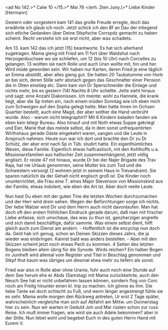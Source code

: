<ad No 142.>* Calw 10 </15.>* Mai 76
 <(erh. 2ten Juny.)>*
Liebe Kinder [Hermann]

Gestern oder vorgestern kam 141 das große Freude erregte, doch das erwähnte ich glaub ich noch. Jetzt schick ich den Bf an Dav der inliegend sich etliche Gedanken über Deine Stkpfsche Corrspdz gemacht zu haben scheint. Recht verstehe ich sie erst nicht, aber was schadets.

Am 13. kam 142 das ich jetzt (15) beantworte. Es hat sich allerhand zugetragen. Mama gieng mit Fried am 11 fort über Waldshut nach Herzogenbuchsee wo sie schliefen, um 12 (bis 10 Uhr) nach Corcelles zu gelangen. 13 wollten sie nach Rolle und auch Uran wollte mit, hin und her. Wird müde geworden sein. Wir haben nur Karten, deren Fried je eine täglich an Emma abstößt, aber alles gieng gut. Sie hatten 20 Taubstumme von Horb an bei sich, deren Stille sehr abstach gegen das Geschnatter einer Pension die in Olten einstieg etc. Dann kam von Dr Sperschneider die Einlage und nichts mehr, bis es gestern (14) Nachts 8 Uhr schellte. Jette sieht hinaus und sagt: eine Anzahl Diakonissen. Ich meinte: wohl zu Hannele, die krank liegt, aber die Sp treten ein, nach einem müden Sonntag wie ich eben mich zum Schweigen auf den Sopha gelegt hatte. Man hatte ihnen im Ochsen Quartier bestellt, auch eine Magd, der aber seither die Hand verbrüht wurde. Also - warum nicht telegraphirt? Mit 6 Kindern beladen fanden sie eben kein telegr Bureau. Also hinauf und mit Noth etwas Suppe gekriegt und Eier, Marie that das meiste selbst, da in dem sonst unfrequentirten Wirthshaus gerade Gäste eingekehrt waren, sangen und die Leute in Anspruch nahmen. Heute nun war ich dort und brachte den Dr zu Dr Schütz, der aber erst nach Sp in Tüb. studirt hatte. Ein eigenthümliches Wesen, diese Familie. Eigentlich etwas halfcastisch, mit den Kohlhoffs u.a. Missionarsfamilien aus hallischer Zeit zusammenhängend, jetzt völlig anglisirt. Er reiste 47 mit hinaus, wurde Dr bei der Najer Brigade des Trav Raja, hat nie Urlaub genommen, seine Mutter bis zum Tod und die Schwestern versorgt (2 wohnen jetzt in seinem Haus in Trevandram). Sie sparen natürlich da der Gehalt nicht englisch groß ist. Die Kinder noch ununterrichtet, die Frau eine T. eines Major Stevenson von Missionskind aus der Familie, etwas indolent, wie eben die Art ist. Aber doch reelle Leute.

Nun hast Du eben mit der guten Tine die letzten Wochen durchzumachen und der Herr wird drein sehen. Wegen der Befürchtungen sorge ich nichts. Der liebe Walzer wird Dir und dem Herrn auch nicht davonlaufen. Man hat doch oft den ersten fröhlichen Eindruck gerade darum, daß man mit frischer Liebe anfasse, sich umschaue, das was zu thun ist, ganzherziger angreife und sich damit beschäftige, dafür sammle. Was einem selbst dient, hilft gleich auch zum Dienst am andern. - Hoffentlich ist die encyclop nun doch da. Geld hab ich genug, schon an Deinen Skizzen dieses Jahrs, die ja wieder was einbringen. Kannst bald was anders bestellen. - Aber mit den Skizzen scheint jetzt noch etwas Pech zu kommen. 4 Seiten des letzten Bogens bleiben allein übrig für die Synode. Wirds reichen? Ein halber Bogen im Juniheft wird allemal vom Register und Titel in Beschlag genommen und Stkpf thut kaum was übriges um diesmal etwa mehr zu liefern als sonst.

Fried war also in Rolle aber ohne Uranie, fuhr auch noch eine Stunde auf dem See herum ehe er Abds (Samstag) mit Mama zurückkehrte, auch den Neuch See hat er nicht unbefahren lassen können, sondern flog von Corc noch am Freitg hinunter einen kl. trip zu machen. Ich gönne es ihm. Die liebe Tante sei doch schlecht zu Fuß, und wenn länger angestrengt fühle sie es sehr. Mama wolle morgen den Rückweg antreten, Ur erst 2 Tage später, wahrscheinlich vergleiche man sich auf Abfahrt am Mittw. um Donnerstag hier zu sein. Nun wir warten in Geduld Joh und Mar rüsten schon zur russ. Reise. Ich muß immer fragen, wie wird sie auch Adele bekommen? aber in der Stille. Nun lebet wohl und begebet Euch in des guten Herrn Hand mit
 Eurem V.
